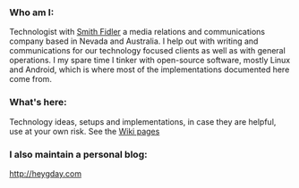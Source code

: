 ### Who am I:
Technologist with [Smith Fidler](http://smithfidler.com) a media relations and communications company based in Nevada and Australia. I help out with writing and communications for our technology focused clients as well as with general operations. I my spare time I tinker with open-source software, mostly Linux and Android, which is where most of the implementations documented here come from.
### What's here:
Technology ideas, setups and implementations, in case they are helpful, use at your own risk. See the [Wiki pages](https://github.com/joefidler/joefidler.github.io/wiki)
### I also maintain a personal blog: 
http://heygday.com
